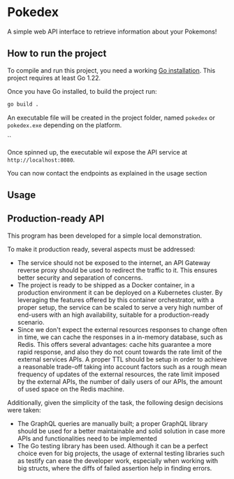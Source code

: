 # Pokedex

A simple web API interface to retrieve information about your Pokemons!

## How to run the project

To compile and run this project, you need a working [Go installation](https://go.dev/doc/install).
This project requires at least Go 1.22.

<!-- TODO: guide for at least unix like and Windows OSes -->

Once you have Go installed, to build the project run: 
```bash
go build .
```
An executable file will be created in the project folder, named `pokedex` or `pokedex.exe` depending on the platform.

``

Once spinned up, the executable wil expose the API service at `http://localhost:8080`.

You can now contact the endpoints as explained in the usage section

## Usage

<!-- TODO create me! -->


## Production-ready API

This program has been developed for a simple local demonstration.

To make it production ready, several aspects must be addressed:


- The service should not be exposed to the internet, an API Gateway reverse proxy should be used to redirect the traffic to it. This ensures better security and separation of concerns.
- The project is ready to be shipped as a Docker container, in a production environment it can be deployed on a Kubernetes cluster. By leveraging the features offered by this container orchestrator, with a proper setup, the service can be scaled to serve a very high number of end-users with an high availability, suitable for a production-ready scenario.
- Since we don't expect the external resources responses to change often in time, we can cache the responses in a in-memory database, such as Redis. This offers several advantages: cache hits guarantee a more rapid response, and also they do not count towards the rate limit of the external services APIs. A proper TTL should be setup in order to achieve a reasonable trade-off taking into account factors such as a rough mean frequency of updates of the external resources, the rate limit imposed by the external APIs, the number of daily users of our APIs, the amount of used space on the Redis machine.


Additionally, given the simplicity of the task, the following design decisions were taken:

- The GraphQL queries are manually built; a proper GraphQL library should be used for a better maintainable and solid solution in case more APIs and functionalities need to be implemented
- The Go testing library has been used. Although it can be a perfect choice even for big projects, the usage of external testing libraries such as testify can ease the developer work, especially when working with big structs, where the diffs of failed assertion help in finding errors.
